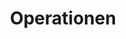 ---
title: Operationen
eleventyNavigation:
  title: Operationen
  key: dg_3d_operations
  parent: dg_3d
  order: 5
template: "../de/3d/05-multiobjects.md"
---